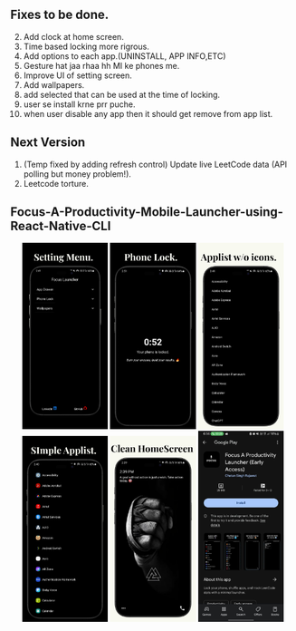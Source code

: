 ## Fixes to be done.

2. Add clock at home screen. 
3. Time based  locking more rigrous.
4. Add options to each app.(UNINSTALL, APP INFO,ETC)
5. Gesture hat jaa rhaa hh MI ke phones me.
6. Improve UI of setting screen.
7. Add wallpapers.
8. add selected that can be used at the time of locking.
9. user se install krne prr puche.
10. when user disable any app then it should get remove from app list.



## Next Version
1. (Temp fixed by adding refresh control) Update live LeetCode data (API polling but money problem!).
2. Leetcode torture.




<h2>Focus-A-Productivity-Mobile-Launcher-using-React-Native-CLI</h2>
<p align="center">
    <img src="https://github.com/chetannn-github/Focus-A-Productivity-Mobile-Launcher-using-React-Native-CLI/blob/main/assets/preview/leetcode.png" width="30%" />
    <img src="https://github.com/chetannn-github/Focus-A-Productivity-Mobile-Launcher-using-React-Native-CLI/blob/main/assets/preview/lock.png" width="30%" />
    <img src="https://github.com/chetannn-github/Focus-A-Productivity-Mobile-Launcher-using-React-Native-CLI/blob/main/assets/preview/app%20drawer%202.png" width="30%" />
    <img src="https://github.com/chetannn-github/Focus-A-Productivity-Mobile-Launcher-using-React-Native-CLI/blob/main/assets/preview/app%20drawer.png" width="30%" />
    <img src="https://github.com/chetannn-github/Focus-A-Productivity-Mobile-Launcher-using-React-Native-CLI/blob/main/assets/preview/home.png" width="30%" />
    <img src="https://github.com/chetannn-github/Focus-A-Productivity-Mobile-Launcher-using-React-Native-CLI/blob/main/assets/preview/playstore.jpg" width="30%" />
</p>
